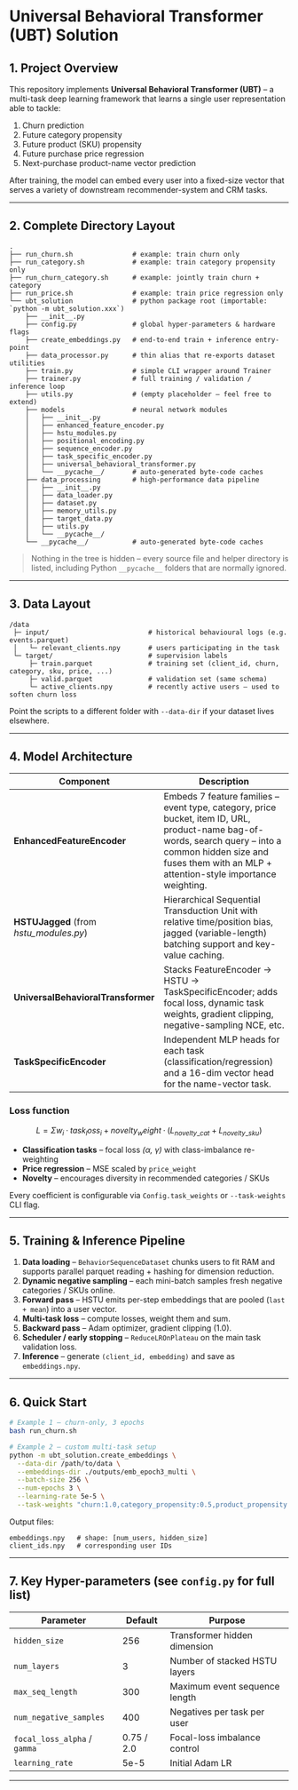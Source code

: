 # Universal Behavioral Transformer (UBT) Solution

## 1. Project Overview

This repository implements **Universal Behavioral Transformer (UBT)** – a multi-task deep learning framework that learns a single user representation able to tackle:

1. Churn prediction  
2. Future category propensity  
3. Future product (SKU) propensity  
4. Future purchase price regression  
5. Next-purchase product-name vector prediction

After training, the model can embed every user into a fixed-size vector that serves a variety of downstream recommender-system and CRM tasks.

---

## 2. Complete Directory Layout

```text
.
├── run_churn.sh               # example: train churn only
├── run_category.sh            # example: train category propensity only
├── run_churn_category.sh      # example: jointly train churn + category
├── run_price.sh               # example: train price regression only
└── ubt_solution               # python package root (importable: `python -m ubt_solution.xxx`)
    ├── __init__.py
    ├── config.py              # global hyper-parameters & hardware flags
    ├── create_embeddings.py   # end-to-end train + inference entry-point
    ├── data_processor.py      # thin alias that re-exports dataset utilities
    ├── train.py               # simple CLI wrapper around Trainer
    ├── trainer.py             # full training / validation / inference loop
    ├── utils.py               # (empty placeholder – feel free to extend)
    ├── models                 # neural network modules
    │   ├── __init__.py
    │   ├── enhanced_feature_encoder.py
    │   ├── hstu_modules.py
    │   ├── positional_encoding.py
    │   ├── sequence_encoder.py
    │   ├── task_specific_encoder.py
    │   ├── universal_behavioral_transformer.py
    │   └── __pycache__/       # auto-generated byte-code caches
    ├── data_processing        # high-performance data pipeline
    │   ├── __init__.py
    │   ├── data_loader.py
    │   ├── dataset.py
    │   ├── memory_utils.py
    │   ├── target_data.py
    │   ├── utils.py
    │   └── __pycache__/
    └── __pycache__/           # auto-generated byte-code caches
```

> Nothing in the tree is hidden – every source file and helper directory is listed, including Python `__pycache__` folders that are normally ignored.

---

## 3. Data Layout

```
/data
 ├─ input/                         # historical behavioural logs (e.g. events.parquet)
 │   └─ relevant_clients.npy       # users participating in the task
 └─ target/                        # supervision labels
     ├─ train.parquet              # training set (client_id, churn, category, sku, price, ...)
     ├─ valid.parquet              # validation set (same schema)
     └─ active_clients.npy         # recently active users – used to soften churn loss
```

Point the scripts to a different folder with `--data-dir` if your dataset lives elsewhere.

---

## 4. Model Architecture

| Component | Description |
|-----------|-------------|
| **EnhancedFeatureEncoder** | Embeds 7 feature families – event type, category, price bucket, item ID, URL, product-name bag-of-words, search query – into a common hidden size and fuses them with an MLP + attention-style importance weighting. |
| **HSTUJagged** (from *hstu_modules.py*) | Hierarchical Sequential Transduction Unit with relative time/position bias, jagged (variable-length) batching support and key-value caching. |
| **UniversalBehavioralTransformer** | Stacks FeatureEncoder → HSTU → TaskSpecificEncoder; adds focal loss, dynamic task weights, gradient clipping, negative-sampling NCE, etc. |
| **TaskSpecificEncoder** | Independent MLP heads for each task (classification/regression) and a 16-dim vector head for the name-vector task. |

### Loss function

```math
L = Σ w_i · task_loss_i + novelty_weight · (L_{novelty\_cat} + L_{novelty\_sku})
```

* **Classification tasks** – focal loss *(α, γ)* with class-imbalance re-weighting  
* **Price regression** – MSE scaled by `price_weight`  
* **Novelty** – encourages diversity in recommended categories / SKUs  

Every coefficient is configurable via `Config.task_weights` or `--task-weights` CLI flag.

---

## 5. Training & Inference Pipeline

1. **Data loading** – `BehaviorSequenceDataset` chunks users to fit RAM and supports parallel parquet reading + hashing for dimension reduction.  
2. **Dynamic negative sampling** – each mini-batch samples fresh negative categories / SKUs online.  
3. **Forward pass** – HSTU emits per-step embeddings that are pooled (`last + mean`) into a user vector.  
4. **Multi-task loss** – compute losses, weight them and sum.  
5. **Backward pass** – Adam optimizer, gradient clipping (1.0).  
6. **Scheduler / early stopping** – `ReduceLROnPlateau` on the main task validation loss.  
7. **Inference** – generate `(client_id, embedding)` and save as `embeddings.npy`.

---

## 6. Quick Start

```bash
# Example 1 – churn-only, 3 epochs
bash run_churn.sh

# Example 2 – custom multi-task setup
python -m ubt_solution.create_embeddings \
  --data-dir /path/to/data \
  --embeddings-dir ./outputs/emb_epoch3_multi \
  --batch-size 256 \
  --num-epochs 3 \
  --learning-rate 5e-5 \
  --task-weights "churn:1.0,category_propensity:0.5,product_propensity:0.5,price:1.0,name:0.3"
```

Output files:

```
embeddings.npy   # shape: [num_users, hidden_size]
client_ids.npy   # corresponding user IDs
```

---

## 7. Key Hyper-parameters (see `config.py` for full list)

| Parameter | Default | Purpose |
|-----------|---------|---------|
| `hidden_size` | 256 | Transformer hidden dimension |
| `num_layers`  | 3   | Number of stacked HSTU layers |
| `max_seq_length` | 300 | Maximum event sequence length |
| `num_negative_samples` | 400 | Negatives per task per user |
| `focal_loss_alpha` / `gamma` | 0.75 / 2.0 | Focal-loss imbalance control |
| `learning_rate` | 5e-5 | Initial Adam LR |

---

